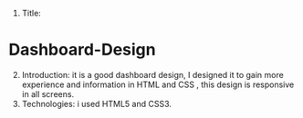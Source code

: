 1. Title:
# Dashboard-Design
2. Introduction:
it is a good dashboard design, I designed it to gain more experience and information in HTML and CSS , this design is responsive in all screens.
3. Technologies:
i used HTML5 and CSS3.
